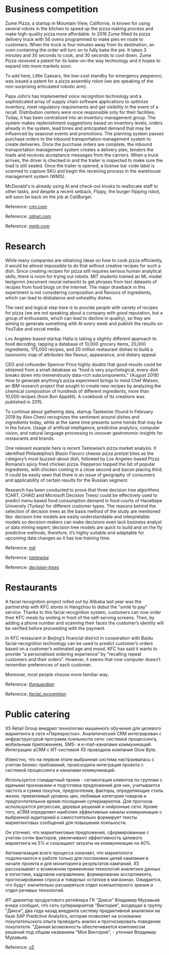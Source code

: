 # Business competition
Zume Pizza, a startup in Mountain View, California, is known for using several robots in the kitchen to speed up the pizza making process and make high-quality pizza more affordable. In 2016 Zume fitted its pizza delivery truck with 56 ovens programmed to make pies en route to customers. When the truck is four minutes away from its destination, an oven containing the order will turn on to fully bake the pie. It takes 3 minutes and 30 seconds to cook, and 30 seconds to cool down. Zume Pizza received a patent for its bake-on-the way technology and it hopes to expand into more markets soon.

To add here, Little Caesars, the low-cost standby for emergency pepperoni, was issued a patent for a pizza assembly robot (we are speaking of the non-surprising articulated robotic arm). 

Papa John’s has implemented voice recognition technology and a sophisticated array of supply chain software applications to optimize inventory, meet regulatory requirements and get visibility in the event of a recall. Distribution centers were once responsible only for their facilities. Today, it has been centralized into an inventory management group. The system makes replenishment suggestions based on inventory levels, orders already in the system, lead times and anticipated demand that may be influenced by seasonal events and promotions. The planning system passes purchase orders to the inbound transportation management system to create deliveries. Once the purchase orders are complete, the inbound transportation management system creates a delivery plan, tenders the loads and receives acceptance messages from the carriers. When a truck arrives, the driver is checked in and the trailer is inspected to make sure the load is still sealed. Once the trailer is opened, a license bar code label is scanned to capture SKU and begin the receiving process in the warehouse management system (WMS).

McDonald's is already using AI and check-out kiosks to reallocate staff to other tasks, and despite a recent setback, Flippy, the burger flipping robot, will soon be back on the job at CaliBurger.

Reference: [*cnn.com*]( https://money.cnn.com/2016/09/29/technology/zume-pizza-delivery-truck/index.html)

Reference: [*zdnet.com*]( https://www.zdnet.com/article/little-caesars-just-patented-a-pizza-making-robot/)

Reference: [*mmh.com*]( https://www.mmh.com/article/papa_johns_wms_and_voice_technology_optimize_operations)

# Research
While many companies are obtaining ideas on how to cook pizza efficiently, it would be almost impossible to do that without creative recipes for such a dish. Since creating recipes for pizza still requires serious human analytical skills, there is room for trying out robots. MIT students trained an ML model textgnrnn (recurrent neural network) to get phrases from text datasets of recipes from food blogs on the Internet. The major drawback in this experiment is not considering composition and flavours of ingredients, which can lead to disbalance and unhealthy dishes.

The next and logical step here is to provide people with variety of recipes for pizza (we are not speaking about a company with good reputation, but a group of enthusiasts, which can lead to decline in quality), so they are aiming to generate something with AI every week and publish the results on YouTube and social media.

Los Angeles-based startup Halla is taking a slightly different approach to food decoding, tapping a database of 10,000 grocery items, 20,000 ingredients, 175,000 recipes, and 20 million restaurant dishes to build a taxonomic map of attributes like flavour, appearance, and dietary appeal.

CEO and cofounder Spencer Price highly doubts that good results could be obtained from a small database as “food is very psychological, every dish breaks down into tremendously data-rich subcomponents.” (August 2018)
How to generate anything’s pizza experiment brings to mind Chef Watson, an IBM research project that sought to create new recipes by analyzing the chemical composition of hundreds of different ingredients, more than 10,000 recipes (from Bon Appétit). A cookbook of its creations was published in 2015.

To continue about gathering data, startup Tastewise (found in February 2019 by Alon Chen) recognizes the sentiment around dishes and ingredients today, while at the same time presents some trends that may be in the future. Usage of artificial intelligence, predictive analytics, computer vision, and natural language processing to uncover gastronomic insights for restaurants and brands.

One relevant example here is recent Tastewise’s pizza market analysis. It identified Philadelphia’s Blazin Flavorz cheese pizza pretzel bites as the category’s most buzzed-about dish, followed by Los Angeles-based Pizza Romana’s spicy fried chicken pizza. Pepperoni topped the list of popular ingredients, with chicken coming in a close second and bacon placing third. It could be easily seen that there is an issue of geography of consumers and applicability of certain results for the Russian segment.

Research has been conducted to prove that three decision tree algorithms (CART, CHAID and Microsoft Decision Trees) could be effectively used to predict menu based food consumption demand in food courts of Hacettepe University (Turkey) for different customer types. The reasons behind the selection of decision trees as the basis method of the study are mentioned like: decision tree models are easily understandable and interpretable models so decision-makers can make decisions even lack business analyst or data mining expert; decision tree models are quick to build and on the fly predictive methods, therefore, it’s highly suitable and adaptable for upcoming data changes as it has low training time.

Reference: [*mit*]( https://venturebeat.com/2018/09/10/mit-students-use-ai-to-cook-up-pizza-recipes/)

Reference: [*tastewise*]( https://venturebeat.com/2019/02/13/ex-googler-alon-chens-tastewise-uses-ai-to-identify-and-predict-food-trends/)

Reference: [*decision-trees*]( https://www.sciencedirect.com/science/article/pii/S1877050910005004)



# Restaurants
A facial recognition project rolled out by Alibaba last year was the partnership with KFC stores in Hangzhou to debut the "smile to pay" service. Thanks to this facial recognition system, customers can now order their KFC meals by smiling in front of the self-serving screens. Then, by adding a phone number and scanning their faces the customer’s identity will be verified before proceeding with the payment.

In KFC restaurant in Beijing’s financial district in cooperation with Baidu facial-recognition technology can be used to predict customer’s orders based on a customer’s estimated age and mood. KFC has said it wants to provide “a personalised ordering experience” by “recalling repeat customers and their orders”. However, it seems that now computer doesn’t remember preferences of each customer. 

Moreover, most people choose more familiar way.

Reference: [*theguardian*]( https://www.theguardian.com/technology/2017/jan/11/china-beijing-first-smart-restaurant-kfc-facial-recognition)

Reference: [*facial_recognition*]( https://it-consultis.com/blog/facial-recognition-future-mobile-payments-china)

# Public catering
X5 Retail Group внедрил технологию машинного обучения для целевого маркетинга в сети «Перекресток». Аналитический CRM интегрирован с инфраструктурой программ лояльности сети: системой процессинга, мобильным приложением, SMS- и e-mail-каналами коммуникаций. Интеграцию aCRM с ИТ-системой X5 проводила компания Glow Byte.

Известно, что на первом этапе выбранная система настраивалась с учетом бизнес-требований, происходила интеграция проекта с системой процессинга и каналами коммуникаций.

Используется стандартный прием - сегментация клиентов по группам с едиными признаками и подготовка предложений для них, учитывается частота и сумма покупок, предпочтения, факторы, определяющие стиль жизни, приемлемый уровень цен, любимые категории товаров и предпочтительное время посещения супермаркетов. Для прогноза используются регрессии, деревья решений и нейронные сети. Кроме того, aCRM определяет наиболее эффективные каналы коммуникации с выбранной аудиторией и самостоятельно формирует тексты маркетинговых сообщений для повышения лояльности. 

Он уточнил, что маркетинговые предложения, сформированные с учетом сотен факторов, увеличивают эффективность целевого маркетинга на 5% и сокращают затраты на коммуникации на 40%.

Автоматизация всего процесса означает, что маркетологи подключаются к работе только для постановки целей кампании в начале проекта и для мониторинга результатов кампаний. Х5 рассказывает о возможном применении технологий аналитики данных в логистике, кадровом направлении, формировании ассортимента, прогнозировании спроса и товарных остатков в магазинах. Ожидается, что будут значительно расширяться отдел компьютерного зрения и отдел речевых технологий.

ИТ-директор продуктового ретейлера ГК "Дикси" Владимир Муравьев вчера сообщил, что сеть супермаркетов "Виктория", входящая в группу "Дикси", два года назад внедрила систему предиктивной аналитики на базе SAP Predictive Analytics, которая позволяет на основании покупательского опыта проводить анализ и прогнозировать поведение покупателя. "Данная возможность обеспечивается комплексом решений под общим названием "Моя Виктория", - уточнил Владимир Муравьев.

Reference: [*x5*]( https://www.comnews.ru/content/110307/2017-11-02/x5-retail-group-dal-marketingu-iskusstvennyy-intellekt)
